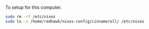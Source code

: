 To setup for this computer.

```bash
sudo rm -rf /etc/nixos
sudo ln -s /home/redhawk/nixos-config/cinnamoroll/ /etc/nixos
```
